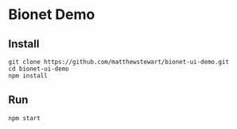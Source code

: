 # Bionet Demo

## Install
```
git clone https://github.com/matthewstewart/bionet-ui-demo.git
cd bionet-ui-demo
npm install
```

## Run
```
npm start
```